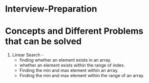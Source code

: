 # Interview-Preparation

# Concepts and Different Problems that can be solved

1. Linear Search - 
   - finding whether an element exists in an array.
   -  whether an element exists within the range of index.
   - Finding the min and max element within an array.
   - Finding the min and max element within the range of an array.

